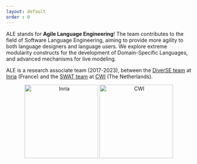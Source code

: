 ```yaml
---
layout: default
order : 0
---
```


ALE stands for **Agile Language Engineering**!
The team contributes to the field of Software Language Engineering, aiming to provide more agility to both language designers and language users.
We explore extreme modularity constructs for the development of Domain-Specific Languages,
and advanced mechanisms for live modeling.

ALE is a research associate team (2017-2023), between
the [DiverSE team](http://diverse.irisa.fr/) at [Inria](https://www.inria.fr/) (France) and
the [SWAT team](https://www.cwi.nl/research-groups/software-analysis-and-transformation) at [CWI](https://www.cwi.nl) (The Netherlands).

<center>
<img src="{{ site.baseurl }}/img/inria.png" alt="Inria" style="width: 200px;"/>
<img src="{{ site.baseurl }}/img/cwi.png" alt="CWI" style="width: 200px;"/>
</center>
